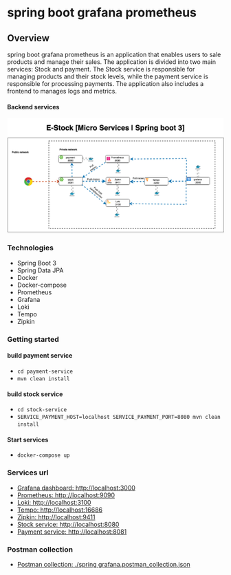 # spring boot grafana prometheus

## Overview

spring boot grafana prometheus is an application that enables users to sale products and manage their sales. The application is divided into two main services: Stock and payment. The Stock service is responsible for managing products and their stock levels, while the payment service is responsible for processing payments. The application also includes a frontend to manages logs and metrics.


#### Backend services
![architecture](screenshots/micro-services-global-architecture.drawio.png)

### Technologies

- Spring Boot 3
- Spring Data JPA
- Docker
- Docker-compose
- Prometheus
- Grafana
- Loki
- Tempo
- Zipkin

### Getting started
#### build payment service
- ```cd payment-service```
- ```mvn clean install```

#### build stock service
- ```cd stock-service```
- ```SERVICE_PAYMENT_HOST=localhost SERVICE_PAYMENT_PORT=8080 mvn clean install```

#### Start services
- ```docker-compose up```

### Services url
- [Grafana dashboard: http://localhost:3000](http://localhost:3000)
- [Prometheus: http://localhost:9090](http://localhost:9090)
- [Loki: http://localhost:3100](http://localhost:3100)
- [Tempo: http://localhost:16686](http://localhost:16686)
- [Zipkin: http://localhost:9411](http://localhost:9411)
- [Stock service: http://localhost:8080](http://localhost:8080)
- [Payment service: http://localhost:8081](http://localhost:8081)

### Postman collection
- [Postman collection: ./spring grafana.postman_collection.json](./spring%20grafana.postman_collection.json)
